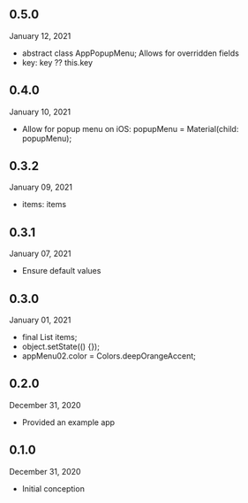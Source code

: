 
## 0.5.0
 January 12, 2021
- abstract class AppPopupMenu<T>; Allows for overridden fields
- key: key ?? this.key

## 0.4.0
 January 10, 2021
- Allow for popup menu on iOS: popupMenu = Material(child: popupMenu);

## 0.3.2
 January 09, 2021
- items: items

## 0.3.1
 January 07, 2021
- Ensure default values

## 0.3.0
 January 01, 2021
- final List<T> items;
- object.setState(() {});
- appMenu02.color = Colors.deepOrangeAccent;

## 0.2.0
 December 31, 2020
- Provided an example app

## 0.1.0
 December 31, 2020
- Initial conception


